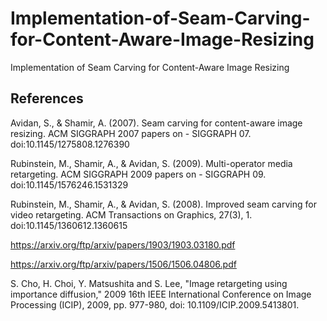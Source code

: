# Implementation-of-Seam-Carving-for-Content-Aware-Image-Resizing
Implementation of Seam Carving for Content-Aware Image Resizing

## References
Avidan, S., & Shamir, A. (2007). Seam carving for content-aware image resizing. ACM
SIGGRAPH 2007 papers on - SIGGRAPH 07. doi:10.1145/1275808.1276390

Rubinstein, M., Shamir, A., & Avidan, S. (2009). Multi-operator media retargeting. ACM
SIGGRAPH 2009 papers on - SIGGRAPH 09. doi:10.1145/1576246.1531329

Rubinstein, M., Shamir, A., & Avidan, S. (2008). Improved seam carving for video retargeting.
ACM Transactions on Graphics, 27(3), 1. doi:10.1145/1360612.1360615

https://arxiv.org/ftp/arxiv/papers/1903/1903.03180.pdf

https://arxiv.org/ftp/arxiv/papers/1506/1506.04806.pdf

S. Cho, H. Choi, Y. Matsushita and S. Lee, "Image retargeting using importance diffusion," 2009 16th IEEE International Conference on Image Processing (ICIP), 2009, pp. 977-980, doi: 10.1109/ICIP.2009.5413801.